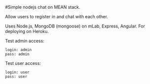 #Simple nodejs chat on MEAN stack.

Allow users to register in and chat with each other.

Uses Node.js, MongoDB (mongoose) on mLab, Express, Angular. For deploying on Heroku.

Test admin access:

    login: admin
    pass: admin

Test user access:

    login: user
    pass: user